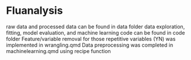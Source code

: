 # Fluanalysis
raw data and processed data can be found in data folder
data exploration, fitting, model evaluation, and machine learning code can be found in code folder
Feature/variable removal for those repetitive variables (YN) was implemented in wrangling.qmd
Data preprocessing was completed in machinelearning.qmd using recipe function